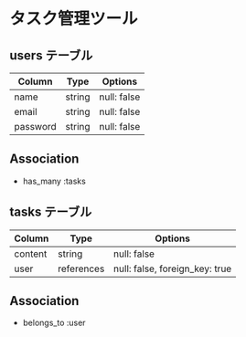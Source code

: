 # タスク管理ツール

## users テーブル

| Column   | Type   | Options     |
| -------- | ------ | ----------- |
| name     | string | null: false |
| email    | string | null: false |
| password | string | null: false |

## Association

- has_many :tasks


## tasks テーブル

| Column | Type       | Options                        |
| -------| ---------- | ------------------------------ |
|content | string     | null: false                    |
|user    | references | null: false, foreign_key: true |

## Association

- belongs_to :user